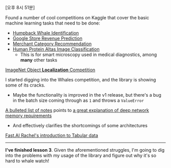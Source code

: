  [오후 8시 51분]

 Found a number of cool competitions on Kaggle that cover the basic machine
   learning tasks that need to be done:
* [Humpback Whale Identification](https://www.kaggle.com/c/humpback-whale-identification)
* [Google Store Revenue Prediction](https://www.kaggle.com/c/ga-customer-revenue-prediction)
* [Merchant Category Recommendation](https://www.kaggle.com/c/elo-merchant-category-recommendation)
* [Human Protein Altas Image Classification](https://www.kaggle.com/c/human-protein-atlas-image-classification)
  + This is for smart microscopy used in medical diagnostics, among __many__ other
	  tasks

[ImageNet Object __Localization__ Competition](https://www.kaggle.com/c/imagenet-object-localization-challenge)

I started digging into the Whales competition, and the library is showing
  some of its cracks.
* Maybe the functionality is improved in the v1 release, but there's a bug in the
  batch size coming through as `1` and throws a `ValueError`

[A bulleted list of notes](https://forums.fast.ai/t/wiki-lesson-3/9401/33) points
  to [a great explanation of deep network memory requirements](https://www.graphcore.ai/posts/why-is-so-much-memory-needed-for-deep-neural-networks)
* And effectively clarifies the shortcomings of some architectures

[Fast.AI Rachel's introduction to Tabular data](https://www.fast.ai/2018/04/29/categorical-embeddings/)

---

__I've finished lesson 3__. Given the aforementioned struggles, I'm going to
  dig into the problems with my usage of the library and figure out why it's so
  hard to whale watch!
